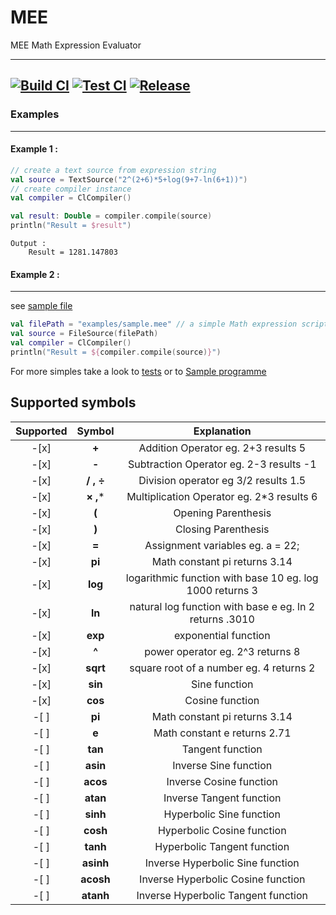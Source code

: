 # MEE

MEE Math Expression Evaluator

----------
[![Build CI](https://github.com/ixiDev/MEE/actions/workflows/build.yml/badge.svg)](https://github.com/ixiDev/MEE/actions/workflows/build.yml)
[![Test CI](https://github.com/ixiDev/MEE/actions/workflows/test.yml/badge.svg)](https://github.com/ixiDev/MEE/actions/workflows/test.yml)
[![Release](https://jitpack.io/v/ixiDev/MEE.svg)](https://jitpack.io/#ixiDev/MEE)
-----------

### Examples

---------

#### Example 1 :

```kotlin
// create a text source from expression string
val source = TextSource("2^(2+6)*5+log(9+7-ln(6+1))")
// create compiler instance
val compiler = ClCompiler()

val result: Double = compiler.compile(source)
println("Result = $result")
```

```text
Output : 
    Result = 1281.147803
```

#### Example 2 :

---------
see [sample file](examples/sample.mee)

```kotlin
val filePath = "examples/sample.mee" // a simple Math expression script 
val source = FileSource(filePath)
val compiler = ClCompiler()
println("Result = ${compiler.compile(source)}")
```

For more simples take a look to [tests](src/test/kotlin) or to [Sample programme](src/main/kotlin/Main.kt)

## Supported symbols

|Supported|Symbol|Explanation|
|:---:|:---:|:---:|
|-[x] |**+**| Addition Operator eg. 2+3 results 5 |
|-[x] |**-**| Subtraction Operator eg. 2-3 results -1 |
|-[x] |**/ , ÷**| Division operator eg 3/2 results 1.5 |
|-[x] |**× ,***| Multiplication Operator eg. 2\*3 results 6 |
|-[x] |**(**| Opening Parenthesis |
|-[x] |**)**| Closing Parenthesis |
|-[x] |**=**| Assignment variables  eg. a = 22; |
|-[x] |**pi**| Math constant pi returns 3.14 |
|-[x] |**log**| logarithmic function with base 10 eg. log 1000 returns 3 |
|-[x] |**ln**| natural log function with base e eg. ln 2 returns .3010 |
|-[x] |**exp**|  exponential function |
|-[x] |**^**| power operator eg. 2^3 returns 8 |
|-[x] |**sqrt**| square root of a number eg. 4 returns 2 |
|-[x] |**sin**| Sine function |
|-[x] |**cos**| Cosine function |
|-[ ] |**pi**| Math constant pi returns 3.14 |
|-[ ] |**e**| Math constant e returns 2.71 |
|-[ ] |**tan**| Tangent function |
|-[ ] |**asin**| Inverse Sine function |
|-[ ] |**acos**| Inverse Cosine function |
|-[ ] |**atan**| Inverse Tangent function |
|-[ ] |**sinh**| Hyperbolic Sine function |
|-[ ] |**cosh**| Hyperbolic Cosine function |
|-[ ] |**tanh**| Hyperbolic Tangent function |
|-[ ] |**asinh**| Inverse Hyperbolic Sine function |
|-[ ] |**acosh**| Inverse Hyperbolic Cosine function |
|-[ ] |**atanh**| Inverse Hyperbolic Tangent function |
